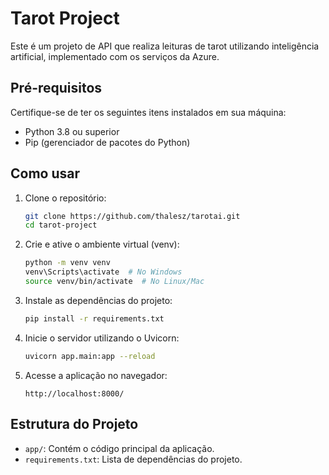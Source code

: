 # Tarot Project

Este é um projeto de API que realiza leituras de tarot utilizando inteligência artificial, implementado com os serviços da Azure.

## Pré-requisitos

Certifique-se de ter os seguintes itens instalados em sua máquina:
- Python 3.8 ou superior
- Pip (gerenciador de pacotes do Python)

## Como usar

1. Clone o repositório:
    ```bash
    git clone https://github.com/thalesz/tarotai.git
    cd tarot-project
    ```

2. Crie e ative o ambiente virtual (venv):
    ```bash
    python -m venv venv
    venv\Scripts\activate  # No Windows
    source venv/bin/activate  # No Linux/Mac
    ```

3. Instale as dependências do projeto:
    ```bash
    pip install -r requirements.txt
    ```

4. Inicie o servidor utilizando o Uvicorn:
    ```bash
    uvicorn app.main:app --reload
    ```

5. Acesse a aplicação no navegador:
    ```
    http://localhost:8000/
    ```

## Estrutura do Projeto

- `app/`: Contém o código principal da aplicação.
- `requirements.txt`: Lista de dependências do projeto.

